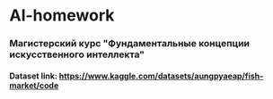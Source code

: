 # AI-homework
### Магистерский курс "Фундаментальные концепции искусственного интеллекта"
#### Dataset link: https://www.kaggle.com/datasets/aungpyaeap/fish-market/code

